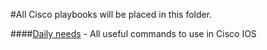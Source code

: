 #All Cisco playbooks will be placed in this folder.

####[Daily needs](https://github.com/jamalshahverdiev/ansible-playbooks-in-practice/tree/master/cisco-playbooks/cisco-daily-using-playbook) - All useful commands to use in Cisco IOS
